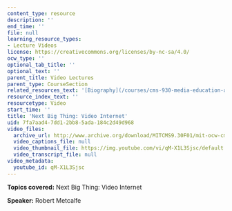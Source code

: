 ```yaml
---
content_type: resource
description: ''
end_time: ''
file: null
learning_resource_types:
- Lecture Videos
license: https://creativecommons.org/licenses/by-nc-sa/4.0/
ocw_type: ''
optional_tab_title: ''
optional_text: ''
parent_title: Video Lectures
parent_type: CourseSection
related_resources_text: '[Biography](/courses/cms-930-media-education-and-the-marketplace-fall-2001/video_galleries/video-lectures/biography#rm)'
resource_index_text: ''
resourcetype: Video
start_time: ''
title: 'Next Big Thing: Video Internet'
uid: 7fa7aad4-7dd1-2bb8-5ada-184c2d49d968
video_files:
  archive_url: http://www.archive.org/download/MITCMS9.30F01/mit-ocw-cms930-metcalfe-03jul2003-220k.mp4
  video_captions_file: null
  video_thumbnail_file: https://img.youtube.com/vi/qM-X1L3Sjsc/default.jpg
  video_transcript_file: null
video_metadata:
  youtube_id: qM-X1L3Sjsc
---
```


**Topics covered:** Next Big Thing: Video Internet

**Speaker:** Robert Metcalfe

